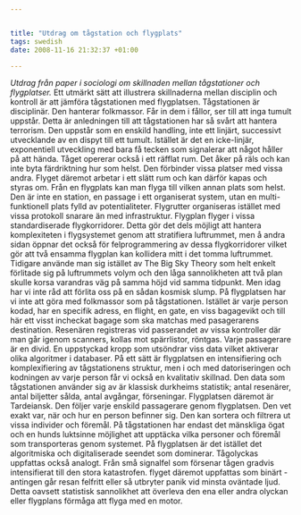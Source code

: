 ```yaml
--- 


title: "Utdrag om tågstation och flygplats" 
tags: swedish 
date: 2008-11-16 21:32:37 +01:00 

---
```


*Utdrag från paper i sociologi om skillnaden mellan tågstationer och flygplatser.* Ett utmärkt sätt att illustrera skillnaderna mellan disciplin och kontroll är att jämföra tågstationen med flygplatsen. Tågstationen är disciplinär. Den hanterar folkmassor. Får in dem i fållor, ser till att inga tumult uppstår. Detta är anledningen till att tågstationen har så svårt att hantera terrorism. Den uppstår som en enskild handling, inte ett linjärt, successivt utvecklande av en dispyt till ett tumult. Istället är det en icke-linjär, exponentiell utveckling med bara få tecken som signalerar att något håller på att hända. Tåget opererar också i ett räfflat rum. Det åker på räls och kan inte byta färdriktning hur som helst. Den förbinder vissa platser med vissa andra. Flyget däremot arbetar i ett slätt rum och kan därför kapas och styras om. Från en flygplats kan man flyga till vilken annan plats som helst. Den är inte en station, en passage i ett organiserat system, utan en multi-funktionell plats fylld av potentialiteter. Flygrutter organiseras istället med vissa protokoll snarare än med infrastruktur. Flygplan flyger i vissa standardiserade flygkorridorer. Detta gör det dels möjligt att hantera komplexiteten i flygsystemet genom att stratifiera luftrummet, men å andra sidan öppnar det också för felprogrammering av dessa flygkorridorer vilket gör att två ensamma flygplan kan kollidera mitt i det tomma luftrummet. Tidigare använde man sig istället av The Big Sky Theory som helt enkelt förlitade sig på luftrummets volym och den låga sannolikheten att två plan skulle korsa varandras väg på samma höjd vid samma tidpunkt. Men idag har vi inte råd att förlita oss på en sådan kosmisk slump. På flygplatsen har vi inte att göra med folkmassor som på tågstationen. Istället är varje person kodad, har en specifik adress, en flight, en gate, en viss bagagevikt och till här ett visst incheckat bagage som ska matchas med pasagerarens destination. Resenären registreras vid passerandet av vissa kontroller där man går igenom scanners, kollas mot spärrlistor, röntgas. Varje passagerare är en divid. En uppstyckad kropp som utsöndrar viss data vilket aktiverar olika algoritmer i databaser. På ett sätt är flygplatsen en intensifiering och komplexifiering av tågstationens struktur, men i och med datoriseringen och kodningen av varje person får vi också en kvalitativ skillnad. Den data som tågstationen använder sig av är klassisk durkheims statistik; antal resenärer, antal biljetter sålda, antal avgångar, förseningar. Flygplatsen däremot är Tardeiansk. Den följer varje enskild passagerare genom flygplatsen. Den vet exakt var, när och hur en person befinner sig. Den kan sortera och filtrera ut vissa individer och föremål. På tågstationen har endast det mänskliga ögat och en hunds luktsinne möjlighet att upptäcka vilka personer och föremål som transporteras genom systemet. På flygplatsen är det istället det algoritmiska och digitaliserade seendet som dominerar. Tågolyckas uppfattas också analogt. Från små signalfel som försenar tågen gradvis intensifierat till den stora katastrofen. flyget däremot uppfattas som binärt - antingen går resan felfritt eller så utbryter panik vid minsta oväntade ljud. Detta oavsett statistisk sannolikhet att överleva den ena eller andra olyckan eller flygplans förmåga att flyga med en motor. 
